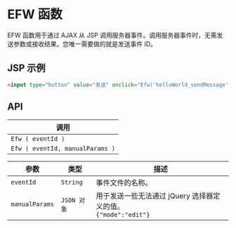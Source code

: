 # EFW 函数

EFW 函数用于通过 AJAX 从 JSP 调用服务器事件。调用服务器事件时，无需发送参数或接收结果。您唯一需要做的就是发送事件 ID。

## JSP 示例

```html
<input type="button" value="发送" onclick="Efw('helloWorld_sendMessage')">
```

## API

| 调用 |
|---|
| `Efw ( eventId )` |
| `Efw ( eventId, manualParams )` |

| 参数 | 类型 | 描述 |
|---|---|---|
| `eventId` | `String` | 事件文件的名称。 |
| `manualParams` | `JSON 对象` | 用于发送一些无法通过 jQuery 选择器定义的值。<br>```{"mode":"edit"}``` |
